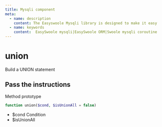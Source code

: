 ```yaml
---
title: Mysqli component
meta:
  - name: description
    content: The Easyswoole Mysqli library is designed to make it easy for users to make a database call in an object-oriented form. And provide basic support for advanced usage such as Orm components.
  - name: keywords
    content:  EasySwoole mysqli|EasySwoole ORM|Swoole mysqli coroutine client|swoole ORM
---
```

# union

Build a UNION statement

## Pass the instructions

Method prototype
```php
function union($cond, $isUnionAll = false)
```

- $cond   Condition
- $isUnionAll